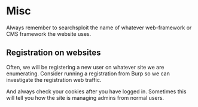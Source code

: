 # Misc


Always remember to searchsploit the name of whatever web-framework or CMS framework the website uses.


## Registration on websites

Often, we will be registering a new user on whatever site we are enumerating.
Consider running a registration from Burp so we can investigate the registration web traffic.

And always check your cookies after you have logged in.
Sometimes this will tell you how the site is managing admins from normal users.
